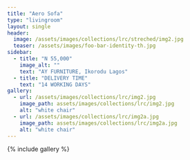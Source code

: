 ```yaml
---
title: "Aero Sofa"
type: "livingroom"
layout: single
header:
  image: /assets/images/collections/lrc/streched/img2.jpg
  teaser: /assets/images/foo-bar-identity-th.jpg
sidebar:
  - title: "N 55,000"
    image_alt: ""
    text: "AY FURNITURE, Ikorodu Lagos"
  - title: "DELIVERY TIME"
    text: "14 WORKING DAYS"
gallery:
  - url: /assets/images/collections/lrc/img2.jpg
    image_path: assets/images/collections/lrc/img2.jpg
    alt: "white chair"
  - url: /assets/images/collections/lrc/img2a.jpg
    image_path: assets/images/collections/lrc/img2a.jpg
    alt: "white chair"
---
```


{% include gallery %}


